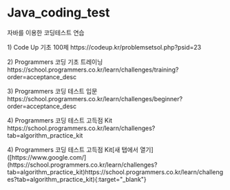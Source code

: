 # Java_coding_test
자바를 이용한 코딩테스트 연습
<p></p> 
<p> 1) Code Up 기초 100제 https://codeup.kr/problemsetsol.php?psid=23</p>
<p> 2) Programmers 코딩 기초 트레이닝 https://school.programmers.co.kr/learn/challenges/training?order=acceptance_desc</p>
<p> 3) Programmers 코딩 테스트 입문 https://school.programmers.co.kr/learn/challenges/beginner?order=acceptance_desc</p>
<p> 4) Programmers 코딩 테스트 고득점 Kit https://school.programmers.co.kr/learn/challenges?tab=algorithm_practice_kit</p>
<p> 4) Programmers 코딩 테스트 고득점 Kit[새 탭에서 열기]([https://www.google.com/](https://school.programmers.co.kr/learn/challenges?tab=algorithm_practice_kit)https://school.programmers.co.kr/learn/challenges?tab=algorithm_practice_kit){:target="_blank"}</p>
